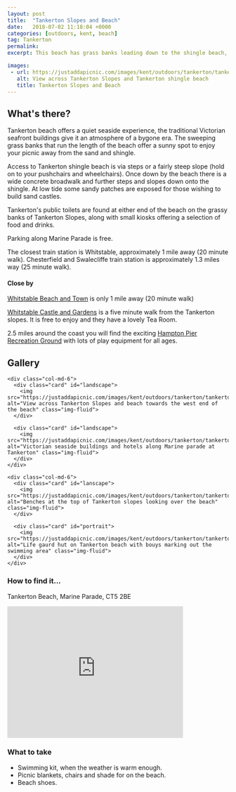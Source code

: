```yaml
---
layout: post
title:  "Tankerton Slopes and Beach"
date:   2018-07-02 11:18:04 +0000
categories: [outdoors, kent, beach]
tag: Tankerton
permalink: 
excerpt: This beach has grass banks leading down to the shingle beach, which reveals sandy flats at low tide.  There are public toilets here, free on-street parking and several cafes and pubs that enjoy the sea views.

images: 
 - url: https://justaddapicnic.com/images/kent/outdoors/tankerton/tankerton2.jpg
   alt: View across Tankerton Slopes and Tankerton shingle beach
   title: Tankerton Slopes and Beach
---
```


## What's there?
Tankerton beach offers a quiet seaside experience, the traditional Victorian seafront buildings give it an atmosphere of a bygone era. The sweeping grass banks that run the length of the beach offer a sunny spot to enjoy your picnic away from the sand and shingle.  

Access to Tankerton shingle beach is via steps or a fairly steep slope (hold on to your pushchairs and wheelchairs). Once down by the beach there is a wide concrete broadwalk and further steps and slopes down onto the shingle.  At low tide some sandy patches are exposed for those wishing to build sand castles.

Tankerton's public toilets are found at either end of the beach on the grassy banks of Tankerton Slopes, along with small kiosks offering a selection of food and drinks.

Parking along Marine Parade is free.

The closest train station is Whitstable, approximately 1 mile away (20 minute walk). Chesterfield and Swalecliffe train station is approximately 1.3 miles way (25 minute walk).

#### Close by
[Whitstable Beach and Town](/outdoors/kent/beach/2018/07/03/whitstable.html) is only 1 mile away (20 minute walk)

[Whitstable Castle and Gardens](http://www.whitstablecastle.co.uk/the-castle) is a five minute walk from the Tankerton slopes.  It is free to enjoy and they have a lovely Tea Room.

2.5 miles around the coast you will find the exciting [Hampton Pier Recreation Ground](/outdoors/kent/beach/sandpit/park/2018/07/03/hampton-beach-park.html) with lots of play equipment for all ages.


## Gallery

<div class="container">

  <div class="row">

    <div class="col-md-6">
      <div class="card" id="landscape">
        <img src="https://justaddapicnic.com/images/kent/outdoors/tankerton/tankerton2.jpg" alt="View across Tankerton Slopes and beach towards the west end of the beach" class="img-fluid">
      </div>

      <div class="card" id="landscape">
        <img src="https://justaddapicnic.com/images/kent/outdoors/tankerton/tankerton6.jpg" alt="Victorian seaside buildings and hotels along Marine parade at Tankerton" class="img-fluid">
      </div>  
    </div>

    <div class="col-md-6">
      <div class="card" id="lanscape">
        <img src="https://justaddapicnic.com/images/kent/outdoors/tankerton/tankerton3.jpg" alt="Benches at the top of Tankerton slopes looking over the beach" class="img-fluid">
      </div>

      <div class="card" id="portrait">
        <img src="https://justaddapicnic.com/images/kent/outdoors/tankerton/tankerton5.jpg" alt="Life gaurd hut on Tankerton beach with bouys marking out the swimming area" class="img-fluid">
      </div>
    </div>
  </div>      
</div>


### How to find it...
Tankerton Beach, Marine Parade, CT5 2BE 

<iframe src="https://www.google.com/maps/embed?pb=!1m18!1m12!1m3!1d2491.052016783814!2d1.0427955503152766!3d51.36534042205956!2m3!1f0!2f0!3f0!3m2!1i1024!2i768!4f13.1!3m3!1m2!1s0x47d93498ac9adc8d%3A0x9664e669b8f33b30!2sTankerton+Beach!5e0!3m2!1sen!2suk!4v1530615254892" width="400" height="300" frameborder="0" style="border:0" allowfullscreen></iframe>

### What to take
* Swimming kit, when the weather is warm enough.
* Picnic blankets, chairs and shade for on the beach.
* Beach shoes.
